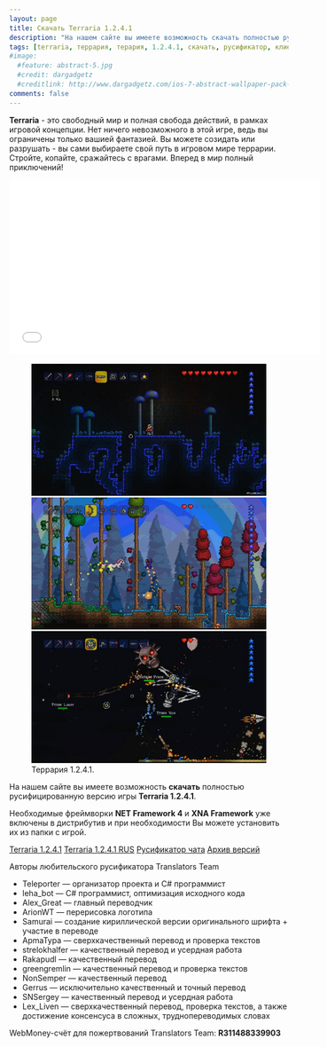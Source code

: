 ```yaml
---
layout: page
title: Скачать Terraria 1.2.4.1
description: "На нашем сайте вы имеете возможность скачать полностью русифицированную версию игры Terraria 1.2.4.1. Необходимые фреймворки NET Framework 4 и XNA Framework уже включены в дистрибутив и при необходимости Вы можете установить их из папки с игрой."
tags: [terraria, террария, терария, 1.2.4.1, скачать, русификатор, клиент]
#image:
  #feature: abstract-5.jpg
  #credit: dargadgetz
  #creditlink: http://www.dargadgetz.com/ios-7-abstract-wallpaper-pack-for-iphone-5-and-ipod-touch-retina/
comments: false
---
```


**Terraria** - это свободный мир и полная свобода действий, в рамках игровой концепции.
Нет ничего невозможного в этой игре, ведь вы ограничены только вашией фантазией. Вы можете созидать или разрушать - вы сами выбираете свой путь в игровом мире террарии. Стройте, копайте, сражайтесь с врагами. Вперед в мир полный приключений!

<iframe width="560" height="315" src="//www.youtube.com/embed/E0scnF8pXfU" frameborder="0"> </iframe>

<figure class="third">
	<a href="/images/posts/skachat-terraria/scr1_1280x720.jpg"><img src="/images/posts/skachat-terraria/scr1_600x337.jpg" alt=""></a>
	<a href="/images/posts/skachat-terraria/scr2_1280x720.jpg"><img src="/images/posts/skachat-terraria/scr2_600x337.jpg" alt=""></a>
	<a href="/images/posts/skachat-terraria/scr3_1280x720.jpg"><img src="/images/posts/skachat-terraria/scr3_600x337.jpg" alt=""></a>
	<figcaption>Террария 1.2.4.1.</figcaption>
</figure>

На нашем сайте вы имеете возможность **скачать** полностью русифицированную версию игры **Terraria 1.2.4.1**.

Необходимые фреймворки **NET Framework 4** и **XNA Framework** уже включены в дистрибутив и при необходимости Вы можете установить их из папки с игрой.

<div markdown="0"><a href="http://yadi.sk/d/9H-TyeZaQU3og" class="btn btn-success">Terraria 1.2.4.1</a>
<a href="https://cloud.mail.ru/public/43963f32975d%2FTerraria%201.2.4.1%20RUS.exe" class="btn btn-success">Terraria 1.2.4.1 RUS</a>
<a href="http://yadi.sk/d/0IB6T08APr3fP" class="btn btn-success">Русификатор чата</a>
<a href="http://yadi.sk/d/SMmVxMXHPwinv" class="btn btn-success">Архив версий</a></div>


Авторы любительского русификатора Translators Team

* Teleporter — организатор проекта и C# программист
* leha_bot — C# программист, оптимизация исходного кода
* Alex_Great — главный переводчик
* ArionWT — перерисовка логотипа
* Samurai — создание кириллической версии оригинального шрифта + участие в переводе
* ApmaTypa — сверхкачественный перевод и проверка текстов
* strelokhalfer — качественный перевод и усердная работа
* Rakapudl — качественный перевод
* greengremlin — качественный перевод и проверка текстов
* NonSemper — качественный перевод
* Gerrus — исключительно качественный и точный перевод
* SNSergey — качественный перевод и усердная работа
* Lex_Liven — сверхкачественный перевод, проверка текстов, а также достижение консенсуса в сложных, труднопереводимых словах

WebMoney-счёт для пожертвований Translators Team: **R311488339903**
